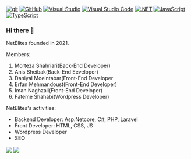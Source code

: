 
[![git](https://img.shields.io/badge/--F05032?logo=git&logoColor=ffffff)](http://git-scm.com/)
[![GitHub](https://img.shields.io/badge/--181717?logo=github&logoColor=ffffff)](https://github.com/)
[![Visual Studio](https://img.shields.io/badge/--6C33AF?logo=visual%20studio)](https://visualstudio.microsoft.com/)
[![Visual Studio Code](https://img.shields.io/badge/--007ACC?logo=visual%20studio%20code&logoColor=ffffff)](https://code.visualstudio.com/)
[![.NET](https://img.shields.io/badge/--512BD4?logo=.net&logoColor=ffffff)](https://dotnet.microsoft.com/)
[![JavaScript](https://img.shields.io/badge/--F7DF1E?logo=javascript&logoColor=000)](https://www.javascript.com/)
[![TypeScript](https://img.shields.io/badge/--3178C6?logo=typescript&logoColor=ffffff)](https://www.typescriptlang.org/)

### Hi there 👋

NetElites founded in 2021.


Members:

1. Morteza Shahriari(Back-End Developer)
2. Anis Sheibak(Back-End Eeveloper)
3. Daniyal Moeintabar(Front-End Developer
4. Erfan Mehmandoust(Front-End Developer)
5. Iman Naghzali(Front-End Developer)
6. Fateme Shahabi(Wordpress Developer)


 NetElites's activities:

- Backend Developer: Asp.Netcore, C#, PHP, Laravel
- Front Developer: HTML, CSS, JS
- Wordpress Developer
- SEO


<a href="https://github.com/NetElites">
<img align="center" src="https://github-readme-stats.vercel.app/api?username=NetElites&show_icons=true&count_private=true&include_all_commits=true" /></a>

<a href="https://github.com/NetElites">
<img align="center" src="https://github-readme-stats.vercel.app/api/top-langs/?username=NetElites" />
</a>



